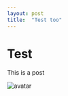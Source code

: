 ```yaml
---
layout: post
title:  "Test too"
---
```


# Test
This is a post

![avatar](/assets/panzertard-sf.jpg)

